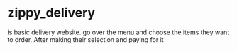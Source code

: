 # zippy_delivery
is basic delivery website.  go over the menu and choose the items they  want to order. After making their selection and paying for it
